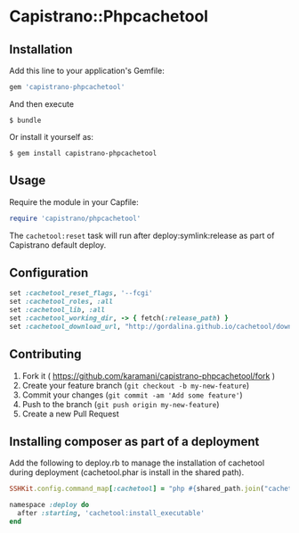 # Capistrano::Phpcachetool


## Installation

Add this line to your application's Gemfile:

```ruby
gem 'capistrano-phpcachetool'
```

And then execute
```
$ bundle
```

Or install it yourself as:

```
$ gem install capistrano-phpcachetool
```

## Usage

Require the module in your Capfile:

```ruby
require 'capistrano/phpcachetool'
```

The `cachetool:reset` task will run after deploy:symlink:release as part of Capistrano default deploy.

## Configuration

```ruby
set :cachetool_reset_flags, '--fcgi'
set :cachetool_roles, :all
set :cachetool_lib, :all
set :cachetool_working_dir, -> { fetch(:release_path) }
set :cachetool_download_url, "http://gordalina.github.io/cachetool/downloads/cachetool.phar"
```

## Contributing

1. Fork it ( https://github.com/karamani/capistrano-phpcachetool/fork )
2. Create your feature branch (`git checkout -b my-new-feature`)
3. Commit your changes (`git commit -am 'Add some feature'`)
4. Push to the branch (`git push origin my-new-feature`)
5. Create a new Pull Request

## Installing composer as part of a deployment

Add the following to deploy.rb to manage the installation of cachetool during deployment (cachetool.phar is install in the shared path).

```ruby
SSHKit.config.command_map[:cachetool] = "php #{shared_path.join("cachetool.phar")}"

namespace :deploy do
  after :starting, 'cachetool:install_executable'
end
```
